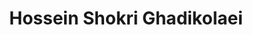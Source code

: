 ---
# Display name
title: Hossein Shokri Ghadikolaei

# Username (this should match the folder name)
authors:
- hossein

# Is this the primary user of the site?
superuser: false

# Role/position
role: Postdoctoral researcher

# Organizations/Affiliations
organizations:
- name: KTH Royal Institute of Technology
  url: ""

# Short bio (displayed in user profile at end of posts)
bio:

interests:
- Full-duplex communication
- Distributed machine learning
- Millimeter-wave communications

education:
  courses:
  - course: PhD in Wireless Communications
    institution: Royal Institute of Technology, Sweden
    year: 2017
  - course: MSc in Telecommunications Engineering
    institution: Federal University of Ceará, Fortaleza, Brazil
    year: 2014
  - course: BSc (with honors) in Telecommunications Engineering
    institution: Federal University of Ceará, Fortaleza, Brazil
    year: 2012

# Social/Academic Networking
# For available icons, see: https://sourcethemes.com/academic/docs/page-builder/#icons
#   For an email link, use "fas" icon pack, "envelope" icon, and a link in the
#   form "mailto:your-email@example.com" or "#contact" for contact widget.
social:
- icon: google-scholar
  icon_pack: ai
  link: https://scholar.google.se/citations?user=RWGj7esAAAAJ
# Link to a PDF of your resume/CV from the About widget.
# To enable, copy your resume/CV to `static/files/cv.pdf` and uncomment the lines below.
# - icon: cv
#   icon_pack: ai
#   link: files/cv.pdf

# Enter email to display Gravatar (if Gravatar enabled in Config)
email: ""

# Organizational groups that you belong to (for People widget)
#   Set this to `[]` or comment out if you are not using People widget.
user_groups:
- Researchers
---
